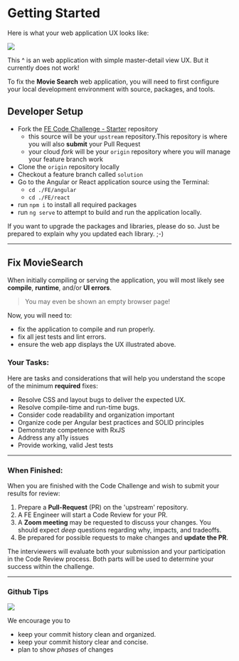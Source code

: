 # Getting Started

Here is what your web application UX looks like:

[![](https://github.com/ThomasBurleson/movie-search-rsm-react/assets/210413/4970a267-7c97-4bd0-abbb-69dcada13ba4)](https://github.com/ThomasBurleson/movie-search-rsm-react/assets/210413/4970a267-7c97-4bd0-abbb-69dcada13ba4)

This ^ is an web application with simple master-detail view UX. But it currently does not work!

To fix the **Movie Search** web application, you will need to first configure your local development environment with source, packages, and tools.

## Developer Setup

- Fork the [FE Code Challenge - Starter](https://github.dev/degreed/fe-coding-challenge) repository
  - this source will be your `upstream` repository.This repository is where you will also **submit** your Pull Request
  - your cloud _fork_ will be your `origin` repository where you will manage your feature branch work
- Clone the `origin` repository locally
- Checkout a feature branch called `solution`
- Go to the Angular or React application source using the Terminal:
  - `cd ./FE/angular`
  - `cd ./FE/react`
- run `npm i` to install all required packages
- run `ng serve` to attempt to build and run the application locally.

If you want to upgrade the packages and libraries, please do so. Just be prepared to explain why you updated each library. ;-)

---

## Fix MovieSearch

When initially compiling or serving the application, you will most likely see **compile**, **runtime**, and/or **UI errors**.

> You may even be shown an empty browser page!

Now, you will need to:

- fix the application to compile and run properly.
- fix all jest tests and lint errors.
- ensure the web app displays the UX illustrated above.

### Your Tasks:

Here are tasks and considerations that will help you understand the scope of the minimum **required** fixes:

- Resolve CSS and layout bugs to deliver the expected UX.
- Resolve compile-time and run-time bugs.
- Consider code readability and organization important
- Organize code per Angular best practices and SOLID principles
- Demonstrate competence with RxJS
- Address any a11y issues
- Provide working, valid Jest tests

---

### When Finished:

When you are finished with the Code Challenge and wish to submit your results for review:

1. Prepare a **Pull-Request** (PR) on the 'upstream' repository.
2. A FE Engineer will start a Code Review for your PR.
3. A **Zoom meeting** may be requested to discuss your changes. You should expect _deep_ questions regarding why, impacts, and tradeoffs.
4. Be prepared for possible requests to make changes and **update the PR**.

The interviewers will evaluate both your submission and your participation in the Code Review process. Both parts will be used to determine your success within the challenge.

---

### Github Tips

![](https://github.com/ThomasBurleson/movie-search-rsm-react/assets/210413/acdfb9d3-796d-4cf5-b0b3-14dcbb50440d)

We encourage you to

- keep your commit history clean and organized.
- keep your commit history clear and concise.
- plan to show _phases_ of changes
